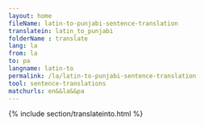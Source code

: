 ```yaml
---
layout: home
fileName: latin-to-punjabi-sentence-translation
translatein: latin_to_punjabi
folderName : translate
lang: la
from: la
to: pa
langname: latin-to
permalink: /la/latin-to-punjabi-sentence-translation
tool: sentence-translations
matchurls: en&&la&&pa
---
```

{% include section/translateinto.html %}
